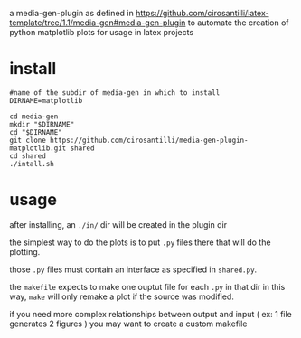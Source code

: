 a media-gen-plugin as defined in https://github.com/cirosantilli/latex-template/tree/1.1/media-gen#media-gen-plugin
to automate the creation of python matplotlib plots for usage in latex projects

# install

    #name of the subdir of media-gen in which to install
    DIRNAME=matplotlib

    cd media-gen
    mkdir "$DIRNAME"
    cd "$DIRNAME"
    git clone https://github.com/cirosantilli/media-gen-plugin-matplotlib.git shared
    cd shared
    ./intall.sh

# usage

after installing, an `./in/` dir will be created in the plugin dir

the simplest way to do the plots is to put `.py` files there that will do the plotting.

those `.py` files must contain an interface as specified in `shared.py`.

the `makefile` expects to make one ouptut file for each `.py` in that dir
in this way, `make` will only remake a plot if the source was modified.

if you need more complex relationships between output and input ( ex: 1 file generates 2 figures )
you may want to create a custom makefile
